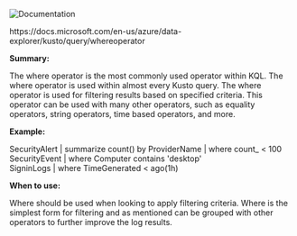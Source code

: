 ![Documentation](https://shields.io/badge/-Documentation-informational)
<p>
 https://docs.microsoft.com/en-us/azure/data-explorer/kusto/query/whereoperator
</p>

**Summary:**
<p>
The where operator is the most commonly used operator within KQL. The where operator is used within almost every Kusto query. The where operator is used for filtering results based on specified criteria. This operator can be used with many other operators, such as equality operators, string operators, time based operators, and more.
</p>

**Example:**
<p>
SecurityAlert | summarize count() by ProviderName | where count_ < 100 </br>
SecurityEvent | where Computer contains 'desktop' </br>
SigninLogs | where TimeGenerated < ago(1h) <br/>
</p>

**When to use:**
<p>
Where should be used when looking to apply filtering criteria. Where is the simplest form for filtering and as mentioned can be grouped with other operators to further improve the log results.
</p>
